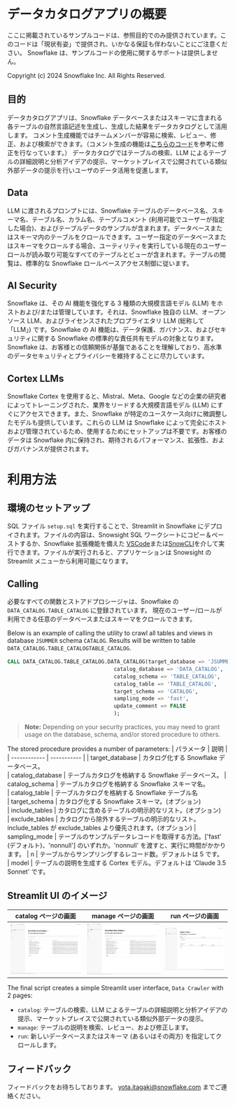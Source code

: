 # データカタログアプリの概要
ここに掲載されているサンプルコードは、参照目的でのみ提供されています。このコードは「現状有姿」で提供され、いかなる保証も伴わないことにご注意ください。
Snowflake は、サンプルコードの使用に関するサポートは提供しません。

Copyright (c) 2024 Snowflake Inc. All Rights Reserved.

## 目的
データカタログアプリは、Snowflake データベースまたはスキーマに含まれる各テーブルの自然言語記述を生成し、生成した結果をデータカタログとして活用します。
コメント生成機能ではチームメンバーが容易に検索、レビュー、修正、および検索ができます。（コメント生成の機能は[こちらのコード](https://github.com/Snowflake-Labs/sfguide-data-crawler)を参考に修正を行なっています。）
データカタログではテーブルの検索、LLM によるテーブルの詳細説明と分析アイデアの提示、マーケットプレイスで公開されている類似外部データの提示を行いユーザのデータ活用を促進します。

## Data
LLM に渡されるプロンプトには、Snowflake テーブルのデータベース名、スキーマ名、テーブル名、カラム名、テーブルコメント (利用可能でユーザーが指定した場合)、およびテーブルデータのサンプルが含まれます。データベースまたはスキーマ内のテーブルをクロールできます。ユーザー指定のデータベースまたはスキーマをクロールする場合、ユーティリティを実行している現在のユーザーロールが読み取り可能なすべてのテーブルとビューが含まれます。テーブルの閲覧は、標準的な Snowflake ロールベースアクセス制御に従います。

## AI Security
Snowflake は、その AI 機能を強化する 3 種類の大規模言語モデル (LLM) をホストおよび/または管理しています。それは、Snowflake 独自の LLM、オープンソース LLM、およびライセンスされたプロプライエタリ LLM (総称して「LLM」) です。Snowflake の AI 機能は、データ保護、ガバナンス、およびセキュリティに関する Snowflake の標準的な責任共有モデルの対象となります。Snowflake は、お客様との信頼関係が基盤であることを理解しており、高水準のデータセキュリティとプライバシーを維持することに尽力しています。

## Cortex LLMs
Snowflake Cortex を使用すると、Mistral、Meta、Google などの企業の研究者によってトレーニングされた、業界をリードする大規模言語モデル (LLM) にすぐにアクセスできます。また、Snowflake が特定のユースケース向けに微調整したモデルも提供しています。これらの LLM は Snowflake によって完全にホストおよび管理されているため、使用するためにセットアップは不要です。お客様のデータは Snowflake 内に保持され、期待されるパフォーマンス、拡張性、およびガバナンスが提供されます。

# 利用方法
## 環境のセットアップ
SQL ファイル `setup.sql` を実行することで、Streamlit in Snowflake にデプロイされます。ファイルの内容は、Snowsight SQL ワークシートにコピー＆ペーストするか、Snowflake 拡張機能を備えた [VSCode](https://docs.snowflake.com/en/user-guide/vscode-ext)または[SnowCLI](https://docs.snowflake.com/en/developer-guide/snowflake-cli-v2/index)を介して実行できます。ファイルが実行されると、アプリケーションは Snowsight の Streamlit メニューから利用可能になります。

## Calling
必要なすべての関数とストアドプロシージャは、Snowflake の `DATA_CATALOG.TABLE_CATALOG` に登録されています。
現在のユーザー/ロールが利用できる任意のデータベースまたはスキーマをクロールできます。

Below is an example of calling the utility to crawl all tables and views in database `JSUMMER` schema `CATALOG`. Results will be written to table `DATA_CATALOG.TABLE_CATALOGTABLE_CATALOG`.
```sql
CALL DATA_CATALOG.TABLE_CATALOG.DATA_CATALOG(target_database => 'JSUMMER',
                                  catalog_database => 'DATA_CATALOG',
                                  catalog_schema => 'TABLE_CATALOG',
                                  catalog_table => 'TABLE_CATALOG',
                                  target_schema => 'CATALOG',
                                  sampling_mode => 'fast', 
                                  update_comment => FALSE
                                  );
```

> **Note:** Depending on your security practices, you may need to grant usage on the database, schema, and/or stored procedure to others.

The stored procedure provides a number of parameters:
| パラメータ        | 説明 |
| ------------     | ----------- |
| target_database  | カタログ化する Snowflake データベース。  
| catalog_database | テーブルカタログを格納する Snowflake データベース。
| catalog_schema   | テーブルカタログを格納する Snowflake スキーマ名。    
| catalog_table  | テーブルカタログを格納する Snowflake テーブル名    
| target_schema | カタログ化する Snowflake スキーマ。(オプション)   
| include_tables   | カタログに含めるテーブルの明示的なリスト。(オプション)     
| exclude_tables  | カタログから除外するテーブルの明示的なリスト。include_tables が exclude_tables より優先されます。(オプション)
| sampling_mode   | テーブルのサンプルデータレコードを取得する方法。['fast' (デフォルト)、'nonnull'] のいずれか。'nonnull' を渡すと、実行に時間がかかります。
| n | テーブルからサンプリングするレコード数。デフォルトは 5 です。    
| model   | テーブルの説明を生成する Cortex モデル。デフォルトは 'Claude 3.5 Sonnet' です。    
 
## Streamlit UI のイメージ
catalog ページの画面     |manage ページの画面     | run ページの画面
:--------------------:|:--------------------:|:-------------------------:
![](images/manage.png)|![](images/manage.png)|![](images/run.png)

The final script creates a simple Streamlit user interface, `Data Crawler` with 2 pages:
- `catalog`: テーブルの検索、LLM によるテーブルの詳細説明と分析アイデアの提示、マーケットプレイスで公開されている類似外部データの提示。
- `manage`: テーブルの説明を検索、レビュー、および修正します。
- `run`: 新しいデータベースまたはスキーマ (あるいはその両方) を指定してクロールします。

## フィードバック
フィードバックをお待ちしております。 yota.itagaki@snowflake.com までご連絡ください。